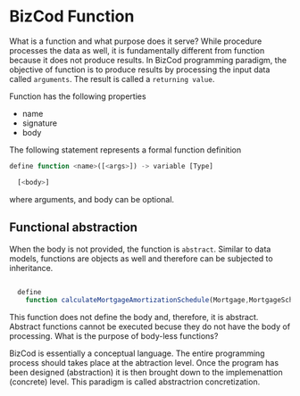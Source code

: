 # BizCod Function


What is a function and what purpose does it serve? While procedure processes the data as well, it is fundamentally different from function because it does not produce results. In BizCod programming paradigm, the objective of function is to produce results by processing the input data called `arguments`. The result is called a `returning value`. 

Function has the following properties

- name
- signature
- body

The following statement represents a formal function definition

```js
define function <name>([<args>]) -> variable [Type] 

  [<body>]
```


where arguments, and body can be optional. 


## Functional abstraction

When the body is not provided, the function is `abstract`. Similar to data models, functions are objects as well and therefore can be subjected to inheritance. 

```js

  define
    function calculateMortgageAmortizationSchedule(Mortgage,MortgageScheme) -> MortgageAmortizationSchedule
```

This function does not define the body and, therefore, it is abstract. Abstract functions cannot be executed becuse they do not have the body of processing. What is the purpose of body-less functions?

BizCod is essentially a conceptual language. The entire programming process should takes place at the abtraction level. Once the program has been designed (abstraction) it is then brought down to the implemenattion (concrete) level. This paradigm is called abstractrion concretization.
